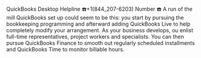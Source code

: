 QuickBooks Desktop Helpline ☎️+1(844_207-6203) Number ☎️ 
A run of the mill QuickBooks set up could seem to be this: you start by pursuing the bookkeeping programming 
and afterward adding QuickBooks Live to help completely modify your arrangement. As your business develops, 
ou enlist full-time representatives, project workers and specialists. You can then pursue QuickBooks Finance 
to smooth out regularly scheduled installments and QuickBooks Time to monitor billable hours.
